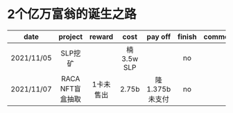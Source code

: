 # 2个亿万富翁的诞生之路

|date|project|reward|cost|pay off|finish|comment|
| ---------- | :-----------:  | :-----------: |:-----------: |:-----------: |:-----------: |:-----------: |
|2021/11/05|SLP挖矿||楠3.5w SLP||no|
|2021/11/07|RACA NFT盲盒抽取|1卡未售出|2.75b|隆1.375b未支付|no||
